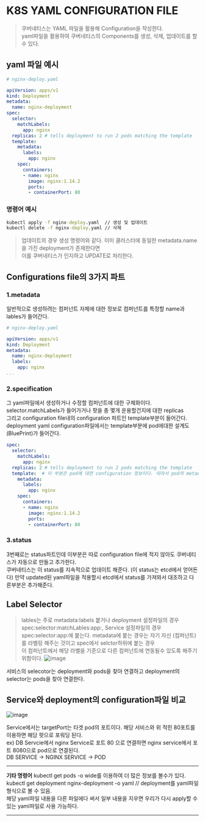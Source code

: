 # K8S YAML CONFIGURATION FILE
>쿠버네티스는 YAML 파일을 활용해 Configuration을 작성한다.   
yaml파일을 활용하여 쿠버네티스의 Components를 생성, 삭제, 업데이트를 할 수 있다.
## yaml 파일 예시

```yaml
# nginx-deploy.yaml

apiVersion: apps/v1
kind: Deployment
metadata:
  name: nginx-deployment
spec:
  selector:
    matchLabels:
      app: nginx
  replicas: 2 # tells deployment to run 2 pods matching the template
  template:
    metadata:
      labels:
        app: nginx
    spec:
      containers:
      - name: nginx
        image: nginx:1.14.2
        ports:
        - containerPort: 80

```

### 명령어 예시

```bat
kubectl apply -f nginx-deploy.yaml  // 생성 및 업데이트 
kubectl delete -f nginx-deploy.yaml // 삭제
```
>업데이트의 경우 생성 명령어와 같다. 이미 클러스터에 동일한 metadata.name을 가진 deployment가 존재한다면  
이를 쿠버네티스가 인지하고 UPDATE로 처리한다.

## Configurations file의 3가지 파트
### 1.metadata
일반적으로 생성하려는 컴퍼넌트 자체에 대한 정보로 컴퍼넌트를 특정할 name과 lables가 들어간다.

```yaml
# nginx-deploy.yaml

apiVersion: apps/v1
kind: Deployment
metadata:
  name: nginx-deployment
  labels:
    app: nginx
...
```
### 2.specification
그 yaml파일에서 생성하거나 수정할 컴퍼넌트에 대한 구체화이다. selector.matchLabels가 들어가거나 팟을 총 몇개 운용할건지에 대한 replicas  
그리고 configuration file내의 configuration 파트인 template부분이 들어간다. deployment yaml configuration파일에서는 template부분에 pod에대한
설계도(BluePrint)가 들어간다.
```yaml
spec:
  selector:
    matchLabels:
      app: nginx
  replicas: 2 # tells deployment to run 2 pods matching the template
  template:  # 이 부분은 pod에 대한 configuration 정보이다. 따라서 pod의 metadata, spec부분이 따로 적혀있다.
    metadata:
      labels:
        app: nginx
    spec:
      containers:
      - name: nginx
        image: nginx:1.14.2
        ports:
        - containerPort: 80

```
### 3.status
3번째로는 status파트인데 이부분은 따로 configuration file에 적지 않아도 쿠버네티스가 자동으로 만들고 추가한다.  
쿠버네티스는 이 status를 지속적으로 업데이트 해준다. (이 status는 etcd에서 얻어돈다)
만약 updated된 yaml파일을 적용할시 etcd에서 status를 가져와서 대조하고 다른부분은 추가해준다.

## Label Selector
>lables는 주로 metadata:labels  붙거나 deployment 설정파일의 경우 spec:selector:matchLables:app:, Service 설정파일의 경우   
spec:selector:app:에 붙는다. metadata에 붙는 경우는 자기 자신 (컴퍼넌트)를 라벨링 해주는 것이고 spec에서 selctor하위에 붙는 경우   
이 컴퍼넌트에서 해당 라벨을 기준으로 다른 컴퍼넌트에 연동될수 있도록 해주기 위함이다.
![image](https://user-images.githubusercontent.com/22045187/107497911-7977cd80-6bd6-11eb-8d9d-2b183b1c0a83.png)

서비스의 selecotor는 deployment와 pods을 찾아 연결하고 deployment의 selector는 pods을 찾아 연결한다.


## Service와 deployment의 configuration파일 비교

![image](https://user-images.githubusercontent.com/22045187/107498263-e723f980-6bd6-11eb-953f-e4e0c939aef5.png)

Service에서는 targetPort는 타겟 pod의 포트이다. 해당 서비스와 위 적힌 80포트를 이용하면 해당 팟으로 포워딩 된다.  
ex) DB Servcie에서 nginx Service로 포트 80 으로 연결하면 nginx service에서 포트 8080으로 pod으로 연결된다.   
DB SERVICE -> NGINX SERVICE -> POD

***
**기타 명령어**
kubectl get pods -o wide를 이용하여 더 많은 정보를 볼수가 있다.  
kubectl get deployment nginx-deployment -o yaml // deployment를 yaml파일 형식으로 볼 수 있음.  
해당 yaml파일 내용을 다른 파일에다 써서 일부 내용을 지우면 우리가 다시 apply할 수 있는 yaml파일로 사용 가능하다.
***
